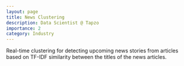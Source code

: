 ```yaml
---
layout: page
title: News Clustering
description: Data Scientist @ Tapzo
importance: 2
category: Industry
---
```


Real-time clustering for detecting upcoming news stories from articles based
on TF-IDF similarity between the titles of the news articles.

